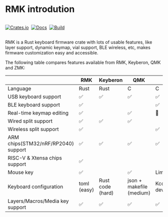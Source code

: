 # RMK introdution

<div class="badge-container" style="display: flex; gap: 0.5rem; align-items: center; justify-content: start;   margin: 1rem 0;">

<div>

[![Crates.io](https://img.shields.io/crates/v/rmk)](https://crates.io/crates/rmk)

</div>
<div>

[![Docs](https://img.shields.io/docsrs/rmk)](https://docs.rs/rmk/latest/rmk/)

</div>
<div>

[![Build](https://github.com/haobogu/rmk/actions/workflows/build.yml/badge.svg)](https://github.com/HaoboGu/rmk/actions)

</div>

</div>

RMK is a Rust keyboard firmware crate with lots of usable features, like layer support, dynamic keymap, vial support, BLE wireless, etc, makes firmware customization easy and accessible.

The following table compares features available from RMK, Keyberon, QMK and ZMK:

|                                     | RMK         | Keyberon         | QMK                      | ZMK                        |
| ----------------------------------- | ----------- | ---------------- | ------------------------ | -------------------------- |
| Language                            | Rust        | Rust             | C                        | C                          |
| USB keyboard support                | ✅          | ✅               | ✅                       | ✅                         |
| BLE keyboard support                | ✅          |                  |                          | ✅                         |
| Real-time keymap editing            | ✅          |                  | ✅                       | 🚧                         |
| Wired split support                 | ✅          | ✅               | ✅                       |                            |
| Wireless split support              | ✅          |                  |                          | ✅                         |
| ARM chips(STM32/nRF/RP2040) support | ✅          | ✅               | ✅                       | ✅                         |
| RISC-V & Xtensa chips support       | ✅          |                  |                          |                            |
| Mouse key                           | ✅          |                  | ✅                       | Limited                    |
| Keyboard configuration              | toml (easy) | Rust code (hard) | json + makefile (medium) | Kconfig + devicetree(hard) |
| Layers/Macros/Media key support     | ✅          | ✅               | ✅                       | ✅                         |
